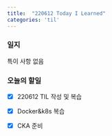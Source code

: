 ```yaml
---
title:  "220612 Today I Learned"
categories: 'til'
---
```


### 일지

특이 사항 없음



### 오늘의 할일

- [x] 220612 TIL 작성 및 복습
- [x] Docker&k8s 복습
- [x] CKA 준비
 

